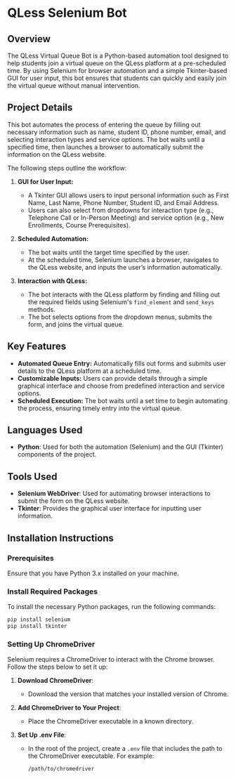
# QLess Selenium Bot

## Overview

The QLess Virtual Queue Bot is a Python-based automation tool designed to help students join a virtual queue on the QLess platform at a pre-scheduled time. By using Selenium for browser automation and a simple Tkinter-based GUI for user input, this bot ensures that students can quickly and easily join the virtual queue without manual intervention.

## Project Details

This bot automates the process of entering the queue by filling out necessary information such as name, student ID, phone number, email, and selecting interaction types and service options. The bot waits until a specified time, then launches a browser to automatically submit the information on the QLess website.

The following steps outline the workflow:

1. **GUI for User Input:**

   - A Tkinter GUI allows users to input personal information such as First Name, Last Name, Phone Number, Student ID, and Email Address.
   - Users can also select from dropdowns for interaction type (e.g., Telephone Call or In-Person Meeting) and service option (e.g., New Enrollments, Course Prerequisites).

2. **Scheduled Automation:**

   - The bot waits until the target time specified by the user.
   - At the scheduled time, Selenium launches a browser, navigates to the QLess website, and inputs the user’s information automatically.

3. **Interaction with QLess:**

   - The bot interacts with the QLess platform by finding and filling out the required fields using Selenium's `find_element` and `send_keys` methods.
   - The bot selects options from the dropdown menus, submits the form, and joins the virtual queue.

## Key Features

- **Automated Queue Entry:** Automatically fills out forms and submits user details to the QLess platform at a scheduled time.
- **Customizable Inputs:** Users can provide details through a simple graphical interface and choose from predefined interaction and service options.
- **Scheduled Execution:** The bot waits until a set time to begin automating the process, ensuring timely entry into the virtual queue.

## Languages Used

- **Python**: Used for both the automation (Selenium) and the GUI (Tkinter) components of the project.

## Tools Used

- **Selenium WebDriver**: Used for automating browser interactions to submit the form on the QLess website.
- **Tkinter**: Provides the graphical user interface for inputting user information.

## Installation Instructions

### Prerequisites

Ensure that you have Python 3.x installed on your machine.

### Install Required Packages

To install the necessary Python packages, run the following commands:

```bash
pip install selenium
pip install tkinter
```

### Setting Up ChromeDriver

Selenium requires a ChromeDriver to interact with the Chrome browser. Follow the steps below to set it up:

1. **Download ChromeDriver**:
   - Download the version that matches your installed version of Chrome.

2. **Add ChromeDriver to Your Project**:
   - Place the ChromeDriver executable in a known directory.

3. **Set Up .env File**:
   - In the root of the project, create a `.env` file that includes the path to the ChromeDriver executable. For example:

     ```bash
     /path/to/chromedriver
     ```
